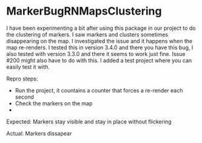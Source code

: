 # MarkerBugRNMapsClustering

I have been experimenting a bit after using this package in our project to do the clustering of markers. I saw markers and clusters sometimes disappearing on the map. I investigated the issue and it happens when the map re-renders. I tested this in version 3.4.0 and there you have this bug, I also tested with version 3.3.0 and there it seems to work just fine. Issue #200 might also have to do with this. I added a test project where you can easily test it with.

Repro steps:
 - Run the project, it countains a counter that forces a re-render each second
 - Check the markers on the map
 - 
 Expected:
Markers stay visible and stay in place without flickering

Actual:
Markers dissapear 
 
